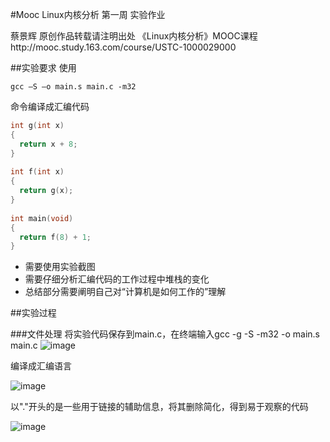 #Mooc Linux内核分析 第一周 实验作业

蔡景辉 原创作品转载请注明出处 《Linux内核分析》MOOC课程http://mooc.study.163.com/course/USTC-1000029000 

##实验要求
使用
```
gcc –S –o main.s main.c -m32
```
命令编译成汇编代码
```c
int g(int x)
{
  return x + 8;
}
 
int f(int x)
{
  return g(x);
}
 
int main(void)
{
  return f(8) + 1;
}
```


- 需要使用实验截图 
- 需要仔细分析汇编代码的工作过程中堆栈的变化 
- 总结部分需要阐明自己对“计算机是如何工作的”理解   

##实验过程

###文件处理
将实验代码保存到main.c，在终端输入gcc -g -S -m32 -o main.s main.c
![image](https://github.com/ZetaGo/Learning_Record/blob/master/Course_163_LinuxKernel/week1_img/20150305170155.png)

编译成汇编语言

![image](https://github.com/ZetaGo/Learning_Record/blob/master/Course_163_LinuxKernel/week1_img/20150305170314.png)

以"."开头的是一些用于链接的辅助信息，将其删除简化，得到易于观察的代码

![image](https://github.com/ZetaGo/Learning_Record/blob/master/Course_163_LinuxKernel/week1_img/20150305170430.png)
